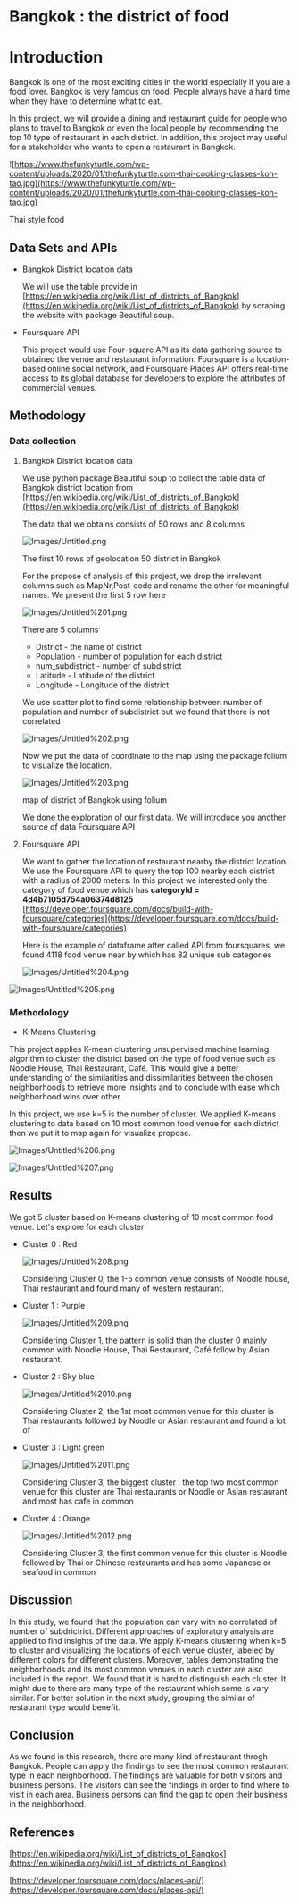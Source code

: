 # Bangkok :  the district of food

# Introduction

Bangkok is one of the most exciting cities in the world especially if you are a food lover. Bangkok is very famous on food. People always have a hard time when they have to determine what to eat.

In this project, we will provide a dining and restaurant guide for people who plans to travel to Bangkok or even the local people by recommending the top 10 type of restaurant in each district. In addition, this project may useful for a stakeholder who wants to open a restaurant in Bangkok.

![https://www.thefunkyturtle.com/wp-content/uploads/2020/01/thefunkyturtle.com-thai-cooking-classes-koh-tao.jpg](https://www.thefunkyturtle.com/wp-content/uploads/2020/01/thefunkyturtle.com-thai-cooking-classes-koh-tao.jpg)

Thai style food

## Data Sets and APIs

- Bangkok District location data

    We will use the table provide in [https://en.wikipedia.org/wiki/List_of_districts_of_Bangkok](https://en.wikipedia.org/wiki/List_of_districts_of_Bangkok) by scraping the website with package Beautiful soup.

- Foursquare API

    This project would use Four-square API as its data gathering source to obtained the venue and restaurant information. Foursquare is a location-based online social network, and Foursquare Places API offers real-time access to its global database for developers to explore the attributes of commercial venues.

## Methodology

### Data collection

1. Bangkok District location data

    We use python package Beautiful soup to collect the table data of Bangkok district location from [https://en.wikipedia.org/wiki/List_of_districts_of_Bangkok](https://en.wikipedia.org/wiki/List_of_districts_of_Bangkok)

    The data that we obtains consists of 50 rows and 8 columns

    ![Images/Untitled.png](Images/Untitled.png)

    The first 10 rows of geolocation 50 district in Bangkok

    For the propose of analysis of this project, we drop the irrelevant columns such as MapNr,Post-code and rename the other for meaningful names. We present the first 5 row here

    ![Images/Untitled%201.png](Images/Untitled%201.png)

    There are 5 columns

    - District - the name of district
    - Population - number of population for each district
    - num_subdistrict - number of subdistrict
    - Latitude - Latitude of the district
    - Longitude - Longitude of the district

    We use scatter plot to find some relationship between number of population and number of subdistrict but we found that there is not correlated

    ![Images/Untitled%202.png](Images/Untitled%202.png)

    Now we put the data of coordinate to the map using the package folium to visualize the location.

    ![Images/Untitled%203.png](Images/Untitled%203.png)

    map of district of Bangkok using folium

    We done the exploration of our first data. We will introduce you another source of data Foursquare API

2. Foursquare API

    We want to gather the location of restaurant nearby the district location. We use the Foursquare API to query the top 100 nearby each district with a radius of 2000 meters. In this project we interested only the category of food venue which has **categoryId = 4d4b7105d754a06374d8125** [https://developer.foursquare.com/docs/build-with-foursquare/categories](https://developer.foursquare.com/docs/build-with-foursquare/categories)

    Here is the example of dataframe after called API from foursquares, we found 4118 food venue near by which has 82 unique sub categories

    ![Images/Untitled%204.png](Images/Untitled%204.png)

![Images/Untitled%205.png](Images/Untitled%205.png)

### Methodology

- K-Means Clustering

This project applies K-mean clustering unsupervised machine learning algorithm to cluster the district based on the type of food venue such as Noodle House, Thai Restaurant, Café. This would give a better understanding of the similarities and dissimilarities between the chosen neighborhoods to retrieve more insights and to conclude with ease which neighborhood wins over other. 

In this project, we use k=5 is the number of cluster. We applied K-means clustering to data based on 10 most common food venue for each district then we put it to map again for visualize propose.

![Images/Untitled%206.png](Images/Untitled%206.png)

![Images/Untitled%207.png](Images/Untitled%207.png)

## Results

We got 5 cluster based on K-means clustering of 10 most common food venue. Let's explore for each cluster

- Cluster 0 : Red

    ![Images/Untitled%208.png](Images/Untitled%208.png)

    Considering Cluster 0, the 1-5 common venue consists of Noodle house, Thai restaurant and found many of western restaurant. 

- Cluster 1 : Purple

    ![Images/Untitled%209.png](Images/Untitled%209.png)

    Considering Cluster 1, the pattern is solid than the cluster 0 mainly common with Noodle House, Thai Restaurant, Café follow by Asian restaurant. 

- Cluster 2 :  Sky blue

    ![Images/Untitled%2010.png](Images/Untitled%2010.png)

    Considering Cluster 2, the 1st most common venue for this cluster is Thai restaurants followed by Noodle or Asian restaurant and found a lot of  

- Cluster 3 : Light green

    ![Images/Untitled%2011.png](Images/Untitled%2011.png)

    Considering Cluster 3, the biggest cluster : the top two most common venue for this cluster are Thai restaurants or Noodle or Asian restaurant and most has cafe in common

- Cluster 4 : Orange

    ![Images/Untitled%2012.png](Images/Untitled%2012.png)

    Considering Cluster 3, the first common venue for this cluster is Noodle followed by Thai or Chinese restaurants and has some Japanese or seafood in common

## Discussion

In this study, we found that the population can vary with no correlated of number of subdrictrict. Different approaches of exploratory analysis are applied to find insights of the data. We apply K-means clustering when k=5 to cluster and visualizing the locations of each venue cluster, labeled by different colors for different clusters. Moreover, tables demonstrating the neighborhoods and its most common venues in each cluster are also included in the report. We found that it is hard to distinguish each cluster. It might due to there are many type of the restaurant which some is vary similar. For better solution in the next study, grouping the similar of restaurant type would benefit. 

## Conclusion

As we found in this research, there are many kind of restaurant throgh Bangkok. People can apply the findings to see the most common restaurant type in each neighborhood. The findings are valuable for both visitors and business persons. The visitors can see the findings in order to find where to visit in each area. Business persons can find the gap to open their business in the neighborhood.

## References

[https://en.wikipedia.org/wiki/List_of_districts_of_Bangkok](https://en.wikipedia.org/wiki/List_of_districts_of_Bangkok)

[https://developer.foursquare.com/docs/places-api/](https://developer.foursquare.com/docs/places-api/)